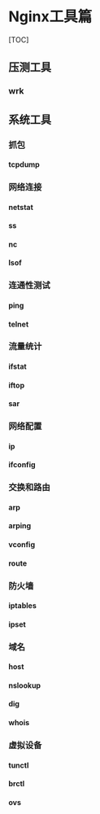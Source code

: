 # Nginx工具篇

[TOC]

## 压测工具

### wrk

## 系统工具

### 抓包

#### tcpdump

### 网络连接

#### netstat

#### ss

#### nc

#### lsof

### 连通性测试

#### ping

#### telnet

### 流量统计

#### ifstat

#### iftop

#### sar

### 网络配置

#### ip

#### ifconfig

### 交换和路由

#### arp

#### arping

#### vconfig

#### route

### 防火墙

#### iptables

#### ipset

### 域名

#### host

#### nslookup

#### dig

#### whois

### 虚拟设备

#### tunctl

#### brctl

#### ovs

